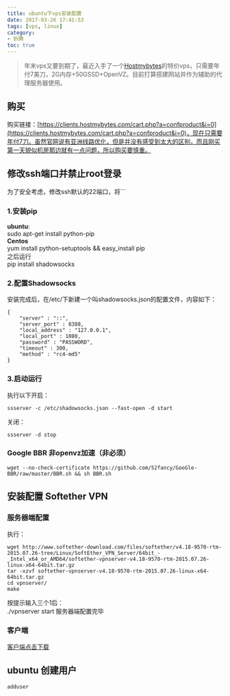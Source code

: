 ```yaml
---
title: ubuntu下vps安装配置
date: 2017-03-26 17:41:53
tags: [vps, linux]
category: 
- 折腾
toc: true
---
```

> 年末vps又要到期了，最近入手了一个[Hostmybytes](http://www.hostmybytes.com/)的特价vps，只需要年付7美刀，2G内存+50GSSD+OpenVZ。目前打算搭建网站并作为辅助的代理服务器使用。

## 购买 ##
购买链接：[https://clients.hostmybytes.com/cart.php?a=confproduct&i=0](https://clients.hostmybytes.com/cart.php?a=confproduct&i=0)，现在只需要年付7刀。虽然官网说有亚洲线路优化，但是并没有感受到太大的区别，而且刚买第一天貌似机房那边就有一点问题，所以购买要慎重。

## 修改ssh端口并禁止root登录 ##
为了安全考虑，修改ssh默认的22端口，将```
### 1.安装pip ###
**ubuntu**:  
    sudo apt-get install python-pip  
**Centos**  
    yum install python-setuptools && easy_install pip  
之后运行  
    pip install shadowsocks  
### 2.配置Shadowsocks ###
安装完成后，在/etc/下新建一个叫shadowsocks.json的配置文件，内容如下：
```
{
	"server" : "::",
	"server_port" : 8388,
	"local_address" : "127.0.0.1",
	"local_port" : 1080,
	"password" : "PASSWORD",
	"timeout" : 300,
	"method" : "rc4-md5"
}
```
### 3.启动运行 ###
执行以下开启：  

    ssserver -c /etc/shadowsocks.json --fast-open -d start  
关闭：  

    ssserver -d stop
### Google BBR 非openvz加速（非必须） ###
    wget --no-check-certificate https://github.com/52fancy/GooGle-BBR/raw/master/BBR.sh && sh BBR.sh
## 安装配置 Softether VPN ##
### 服务器端配置 ##
执行：  
```
wget http://www.softether-download.com/files/softether/v4.18-9570-rtm-2015.07.26-tree/Linux/SoftEther_VPN_Server/64bit_-_Intel_x64_or_AMD64/softether-vpnserver-v4.18-9570-rtm-2015.07.26-linux-x64-64bit.tar.gz
tar -xzvf softether-vpnserver-v4.18-9570-rtm-2015.07.26-linux-x64-64bit.tar.gz
cd vpnserver/
make
```
按提示输入三个1后：  
    ./vpnserver start
服务器端配置完毕
### 客户端 ###
[客户端点击下载](http://www.softether-download.com/files/softether/v4.18-9570-rtm-2015.07.26-tree/Windows/Admin_Tools/VPN_Server_Manager_and_Command-line_Utility_Package/softether-vpn_admin_tools-v4.18-9570-rtm-2015.07.26-win32.zip)

## ubuntu 创建用户
```
adduser
```